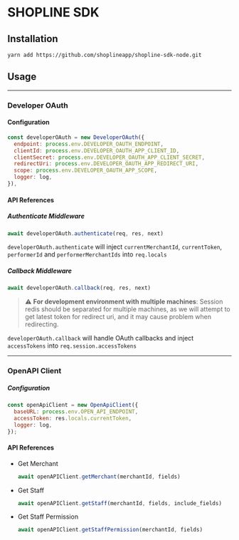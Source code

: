 # SHOPLINE SDK

## Installation

`yarn add https://github.com/shoplineapp/shopline-sdk-node.git`

## Usage

---

### Developer OAuth

#### Configuration

```js
const developerOAuth = new DeveloperOAuth({
  endpoint: process.env.DEVELOPER_OAUTH_ENDPOINT,
  clientId: process.env.DEVELOPER_OAUTH_APP_CLIENT_ID,
  clientSecret: process.env.DEVELOPER_OAUTH_APP_CLIENT_SECRET,
  redirectUri: process.env.DEVELOPER_OAUTH_APP_REDIRECT_URI,
  scope: process.env.DEVELOPER_OAUTH_APP_SCOPE,
  logger: log,
}),
```

#### API References

##### Authenticate Middleware

```js
await developerOAuth.authenticate(req, res, next)
```

`developerOAuth.authenticate` will inject `currentMerchantId`, `currentToken`, `performerId` and `performerMerchantIds` into `req.locals`

##### Callback Middleware

```javascript
await developerOAuth.callback(req, res, next)
```

> :warning: **For development environment with multiple machines**: Session redis should be separated for multiple machines, as we will attempt to get latest token for redirect uri, and it may cause problem when redirecting.

`developerOAuth.callback` will handle OAuth callbacks and inject `accessTokens` into `req.session.accessTokens`


---

### OpenAPI Client

##### Configuration

```js
const openApiClient = new OpenApiClient({
  baseURL: process.env.OPEN_API_ENDPOINT,
  accessToken: res.locals.currentToken,
  logger: log,
});
```

#### API References

- Get Merchant
  ```javascript
  await openAPIClient.getMerchant(merchantId, fields)
  ```
- Get Staff
  ```javascript
  await openAPIClient.getStaff(merchantId, fields, include_fields)
  ```
- Get Staff Permission
  ```javascript
  await openAPIClient.getStaffPermission(merchantId, fields)
  ```